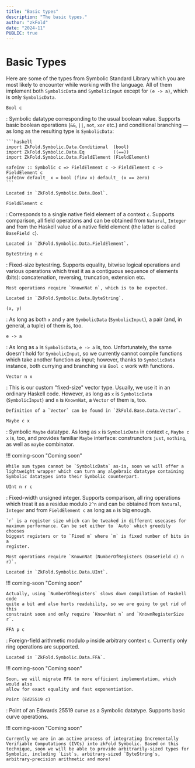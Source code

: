```yaml
---
title: "Basic types"
description: "The basic types."
author: "zkFold"
date: "2024-11"
PUBLIC: true
---
```


# Basic Types

Here are some of the types from Symbolic Standard Library which you are most
likely to encounter while working with the language. All of them implement
both `SymbolicData` and `SymbolicInput` except for `(e -> a)`, which is only
`SymbolicData`.

`Bool c`

:   Symbolic datatype corresponding to the usual boolean value. Supports basic
    boolean operations (`&&`, `||`, `not`, `xor` etc.) and conditional branching
    &mdash; as long as the resulting type is `SymbolicData`:

    ```haskell
    import ZkFold.Symbolic.Data.Conditional  (bool)
    import ZkFold.Symbolic.Data.Eq           ((==))
    import ZkFold.Symbolic.Data.FieldElement (FieldElement)

    safeInv :: Symbolic c => FieldElement c -> FieldElement c -> FieldElement c
    safeInv default_ x = bool (finv x) default_ (x == zero)
    ```

    Located in `ZkFold.Symbolic.Data.Bool`.

`FieldElement c`

:   Corresponds to a single native field element of a context `c`. Supports
    comparison, all field operations and can be obtained from `Natural`,
    `Integer` and from the Haskell value of a native field element (the latter
    is called `BaseField c`).

    Located in `ZkFold.Symbolic.Data.FieldElement`.

`ByteString n c`

:   Fixed-size bytestring. Supports equality, bitwise logical operations and
    various operations which treat it as a contiguous sequence of elements
    (bits): concatenation, reversing, truncation, extension etc.

    Most operations require `KnownNat n`, which is to be expected.

    Located in `ZkFold.Symbolic.Data.ByteString`.

`(x, y)`

:   As long as both `x` and `y` are `SymbolicData` (`SymbolicInput`), a pair
    (and, in general, a tuple) of them is, too.

`e -> a`

:   As long as `a` is `SymbolicData`, `e -> a` is, too. Unfortunately, the same
    doesn't hold for `SymbolicInput`, so we currently cannot compile functions
    which take another function as input; however, thanks to `SymbolicData`
    instance, both currying and branching via `Bool c` work with functions.

`Vector n x`

:   This is our custom "fixed-size" vector type. Usually, we use it in an
    ordinary Haskell code. However, as long as `x` is `SymbolicData`
    (`SymbolicInput`) and `n` is `KnownNat`, a `Vector` of them is, too.

    Definition of a `Vector` can be found in `ZkFold.Base.Data.Vector`.

`Maybe c x`

:   Symbolic `Maybe` datatype. As long as `x` is `SymbolicData` in context `c`,
    `Maybe c x` is, too, and provides familiar `Maybe` interface: construnctors
    `just`, `nothing`, as well as `maybe` combinator.

!!! coming-soon "Coming soon"

    While sum types cannot be `SymbolicData` as-is, soon we will offer a
    lightweight wrapper which can turn any algebraic datatype containing
    Symbolic datatypes into their Symbolic counterpart.

`UInt n r c`

:   Fixed-width unsigned integer. Supports comparison, all ring operations which
    treat it as a residue modulo `2^n` and can be obtained from `Natural`,
    `Integer` and from `FieldElement c` as long as `n` is big enough.

    `r` is a register size which can be tweaked in different usecases for
    maximum performance. Can be set either to `Auto` which greedily chooses
    biggest registers or to `Fixed m` where `m` is fixed number of bits in a
    register.

    Most operations require `KnownNat (NumberOfRegisters (BaseField c) n r)`.

    Located in `ZkFold.Symbolic.Data.UInt`.

!!! coming-soon "Coming soon"

    Actually, using `NumberOfRegisters` slows down compilation of Haskell code
    quite a bit and also hurts readability, so we are going to get rid of this
    constraint soon and only require `KnownNat n` and `KnownRegisterSize r`.

`FFA p c`

:   Foreign-field arithmetic modulo `p` inside arbitrary context `c`. Currently
    only ring operations are supported.

    Located in `ZkFold.Symbolic.Data.FFA`.

!!! coming-soon "Coming soon"

    Soon, we will migrate FFA to more efficient implementation, which would also
    allow for exact equality and fast exponentiation.

`Point (Ed25519 c)`

:   Point of an Edwards 25519 curve as a Symbolic datatype. Supports basic curve
    operations.

!!! coming-soon "Coming soon"

    Currently we are in an active process of integrating Incrementally
    Verifiable Computations (IVCs) into zkFold Symbolic. Based on this
    technique, soon we will be able to provide arbitrarily-sized types for
    Symbolic, including `List`s, arbitrary-sized `ByteString`s,
    arbitrary-precision arithmetic and more!
